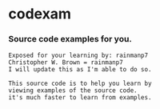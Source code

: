 # codexam
### Source code examples for you.
````
Exposed for your learning by: rainmanp7
Christopher W. Brown = rainmanp7
I will update this as I'm able to do so.
````
````
This source code is to help you learn by
viewing examples of the source code.
it's much faster to learn from examples.
````
